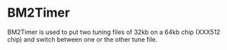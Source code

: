 # BM2Timer
BM2Timer is used to put two tuning files of 32kb on a 64kb chip (XXX512 chip) and switch between one or the other tune file.
